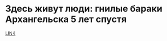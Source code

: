 # Здесь живут люди: гнилые бараки Архангельска 5 лет спустя



[LINK](https://varlamov.ru/4096061.html)
